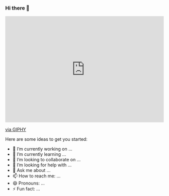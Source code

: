 ### Hi there 👋
<div style="width:100%;height:0;padding-bottom:67%;position:relative;"><iframe src="https://giphy.com/embed/z4LbuA3KRsn4gxkeN5" width="100%" height="100%" style="position:absolute" frameBorder="0" class="giphy-embed" allowFullScreen></iframe></div><p><a href="https://giphy.com/gifs/logo-shark-riki13-z4LbuA3KRsn4gxkeN5">via GIPHY</a></p>

Here are some ideas to get you started:

- 🔭 I’m currently working on ...
- 🌱 I’m currently learning ...
- 👯 I’m looking to collaborate on ...
- 🤔 I’m looking for help with ...
- 💬 Ask me about ...
- 📫 How to reach me: ...
- 😄 Pronouns: ...
- ⚡ Fun fact: ...

